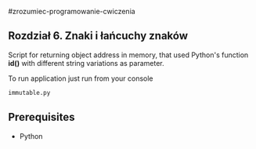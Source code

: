 #zrozumiec-programowanie-cwiczenia
## Rozdział 6. Znaki i łańcuchy znaków

Script for returning object address in memory, that used Python's function **id()** with different string variations
 as parameter. 

To run application just run from your console
```bash
immutable.py
```

## Prerequisites
- Python
